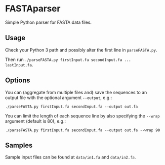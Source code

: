 # FASTAparser
Simple Python parser for FASTA data files.

## Usage
Check your Python 3 path and possibly alter the first line in `parseFASTA.py`.

Then run `./parseFASTA.py firstInput.fa secondInput.fa ... lastInput.fa`.

## Options
You can (aggregate from multiple files and) save the sequences to an output file with the optional argument `--output`, e.g.:

    ./parseFASTA.py firstInput.fa secondInput.fa --output out.fa
    
You can limit the length of each sequence line by also specifying the `--wrap` argument (default is 80), e.g.:

    ./parseFASTA.py firstInput.fa secondInput.fa --output out.fa --wrap 90

## Samples
Sample input files can be found at `data/in1.fa` and `data/in2.fa`.
